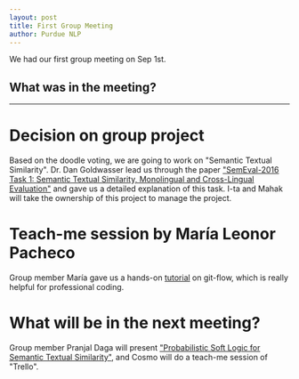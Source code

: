 ```yaml
---
layout: post
title: First Group Meeting
author: Purdue NLP
---
```


We had our first group meeting on Sep 1st.

## What was in the meeting?
-----

# Decision on group project
Based on the doodle voting, we are going to work on "Semantic Textual Similarity". Dr. Dan Goldwasser lead us through the paper ["SemEval-2016 Task 1: Semantic Textual Similarity, Monolingual and Cross-Lingual Evaluation"](http://web.eecs.umich.edu/~mihalcea/papers/agirre.semeval16.pdf) and gave us a detailed explanation of this task. I-ta and Mahak will take the ownership of this project to manage the project.

# Teach-me session by María Leonor Pacheco
Group member María gave us a hands-on [tutorial](../resources/gitflow.pdf) on git-flow, which is really helpful for professional coding.

# What will be in the next meeting?
Group member Pranjal Daga will present ["Probabilistic Soft Logic for Semantic Textual Similarity"](http://www.cs.utexas.edu/~ml/papers/beltagy.acl14.pdf), and Cosmo will do a teach-me session of "Trello".


